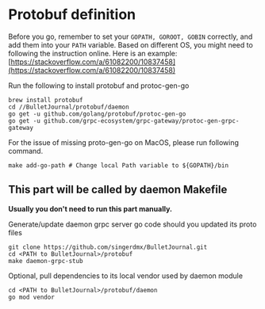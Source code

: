 # Protobuf definition

Before you go, remember to set your `GOPATH, GOROOT, GOBIN` correctly, and add them into your `PATH` variable. Based on different OS, you might need to following the instruction online. Here is an example: [https://stackoverflow.com/a/61082200/10837458](https://stackoverflow.com/a/61082200/10837458)

Run the following to install protobuf and protoc-gen-go
```
brew install protobuf
cd //BulletJournal/protobuf/daemon
go get -u github.com/golang/protobuf/protoc-gen-go
go get -u github.com/grpc-ecosystem/grpc-gateway/protoc-gen-grpc-gateway
```


For the issue of missing proto-gen-go on MacOS, please run following command.

```
make add-go-path # Change local Path variable to ${GOPATH}/bin
```

## This part will be called by daemon Makefile
**Usually you don't need to run this part manually.**

Generate/update daemon grpc server go code should you updated its proto files
```
git clone https://github.com/singerdmx/BulletJournal.git
cd <PATH to BulletJournal>/protobuf
make daemon-grpc-stub
```

Optional, pull dependencies to its local vendor used by daemon module
```
cd <PATH to BulletJournal>/protobuf/daemon
go mod vendor
```
